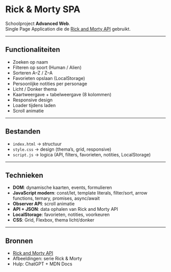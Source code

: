 # Rick & Morty SPA

Schoolproject **Advanced Web**.  
Single Page Application die de [Rick and Morty API](https://rickandmortyapi.com/) gebruikt.

---

## Functionaliteiten
- Zoeken op naam  
- Filteren op soort (Human / Alien)  
- Sorteren A–Z / Z–A  
- Favorieten opslaan (LocalStorage)  
- Persoonlijke notities per personage  
- Licht / Donker thema  
- Kaartweergave + tabelweergave (8 kolommen)  
- Responsive design  
- Loader tijdens laden  
- Scroll animatie  

---

## Bestanden
- `index.html` → structuur  
- `style.css` → design (thema’s, grid, responsive)  
- `script.js` → logica (API, filters, favorieten, notities, LocalStorage)  

---

## Technieken
- **DOM**: dynamische kaarten, events, formulieren  
- **JavaScript modern**: const/let, template literals, filter/sort, arrow functions, ternary, promises, async/await  
- **Observer API**: scroll animatie  
- **API + JSON**: data ophalen van Rick and Morty API  
- **LocalStorage**: favorieten, notities, voorkeuren  
- **CSS**: Grid, Flexbox, thema licht/donker  

---

## Bronnen
- [Rick and Morty API](https://rickandmortyapi.com/)  
- Afbeeldingen: serie Rick & Morty  
- Hulp: ChatGPT + MDN Docs
